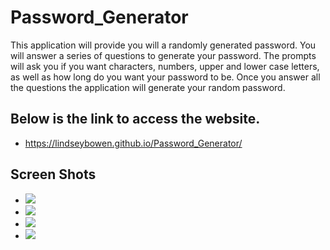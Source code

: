 # Password_Generator
This application will provide you will a randomly generated password. 
You will answer a series of questions to generate your password. 
The prompts will ask you if you want characters, numbers, upper and lower case letters, as well as how long do you want your password to be. 
Once you answer all the questions the application will generate your random password. 

## Below is the link to access the website. ##
* https://lindseybowen.github.io/Password_Generator/ 

## Screen Shots ##
* ![](images/photo)
* ![](images/photo1)
* ![](images/photo2)
* ![](images/photo3)


